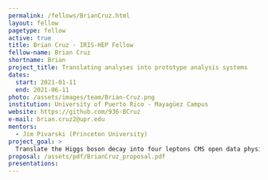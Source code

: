 ```yaml
---
permalink: /fellows/BrianCruz.html
layout: fellow
pagetype: fellow
active: true
title: Brian Cruz - IRIS-HEP Fellow
fellow-name: Brian Cruz
shortname: Brian
project_title: Translating analyses into prototype analysis systems
dates:
  start: 2021-01-11
  end: 2021-06-11
photo: /assets/images/team/Brian-Cruz.png
institution: University of Puerto Rico - Mayagüez Campus
website: https://github.com/936-BCruz
e-mail: brian.cruz2@upr.edu
mentors:
  - Jim Pivarski (Princeton University)
project_goal: >
  Translate the Higgs boson decay into four leptons CMS open data physics analysis example into a prototype analysis system using Coffea and Awkward-array. This prototype will be benchmarked and compared to the original approach to see if it has a reduced time-to-insight, greater functionality, and reusability.
proposal: /assets/pdf/BrianCruz_proposal.pdf
presentations:
---
```

